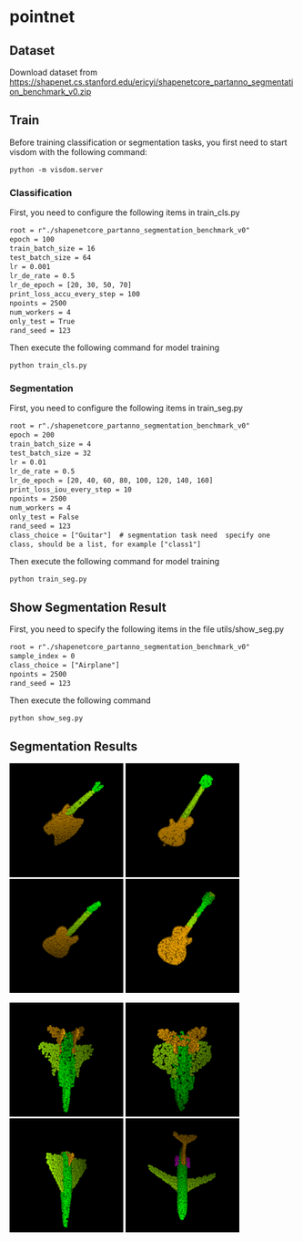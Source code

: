 # pointnet
## Dataset
Download dataset from  
https://shapenet.cs.stanford.edu/ericyi/shapenetcore_partanno_segmentation_benchmark_v0.zip
## Train  
Before training classification or segmentation tasks, you first need to start visdom with the following command:  
```
python -m visdom.server
```
### Classification 
First, you need to configure the following items in train_cls.py  
```
root = r"./shapenetcore_partanno_segmentation_benchmark_v0"
epoch = 100
train_batch_size = 16
test_batch_size = 64
lr = 0.001
lr_de_rate = 0.5
lr_de_epoch = [20, 30, 50, 70]
print_loss_accu_every_step = 100
npoints = 2500
num_workers = 4
only_test = True
rand_seed = 123
```  
Then execute the following command for model training  
```
python train_cls.py
```
### Segmentation  
First, you need to configure the following items in train_seg.py  
```
root = r"./shapenetcore_partanno_segmentation_benchmark_v0"
epoch = 200
train_batch_size = 4
test_batch_size = 32
lr = 0.01
lr_de_rate = 0.5
lr_de_epoch = [20, 40, 60, 80, 100, 120, 140, 160]
print_loss_iou_every_step = 10
npoints = 2500
num_workers = 4
only_test = False
rand_seed = 123
class_choice = ["Guitar"]  # segmentation task need  specify one class, should be a list, for example ["class1"]
```
Then execute the following command for model training  
```
python train_seg.py
```
## Show Segmentation Result 
First, you need to specify the following items in the file utils/show_seg.py
```
root = r"./shapenetcore_partanno_segmentation_benchmark_v0"
sample_index = 0
class_choice = ["Airplane"]
npoints = 2500
rand_seed = 123
```  
Then execute the following command  
```
python show_seg.py
```
## Segmentation Results  
<p float="left">
  <img src="test_seg_imgs/guitar1.png" width="200" height="200"/>
  <img src="test_seg_imgs/guitar2.png" width="200" height="200"/>
  <img src="test_seg_imgs/guitar3.png" width="200" height="200"/>
  <img src="test_seg_imgs/guitar4.png" width="200" height="200"/>
</p>
<p float="left">
  <img src="test_seg_imgs/airplane1.png" width="200" height="200"/>
  <img src="test_seg_imgs/airplane2.png" width="200" height="200"/>
  <img src="test_seg_imgs/airplane3.png" width="200" height="200"/>
  <img src="test_seg_imgs/airplane4.png" width="200" height="200"/>
</p>

